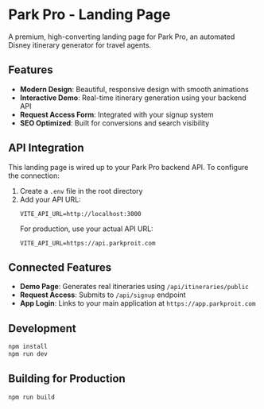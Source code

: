 # Park Pro - Landing Page

A premium, high-converting landing page for Park Pro, an automated Disney itinerary generator for travel agents.

## Features

- **Modern Design**: Beautiful, responsive design with smooth animations
- **Interactive Demo**: Real-time itinerary generation using your backend API
- **Request Access Form**: Integrated with your signup system
- **SEO Optimized**: Built for conversions and search visibility

## API Integration

This landing page is wired up to your Park Pro backend API. To configure the connection:

1. Create a `.env` file in the root directory
2. Add your API URL:
   ```
   VITE_API_URL=http://localhost:3000
   ```
   For production, use your actual API URL:
   ```
   VITE_API_URL=https://api.parkproit.com
   ```

## Connected Features

- **Demo Page**: Generates real itineraries using `/api/itineraries/public`
- **Request Access**: Submits to `/api/signup` endpoint
- **App Login**: Links to your main application at `https://app.parkproit.com`

## Development

```bash
npm install
npm run dev
```

## Building for Production

```bash
npm run build
```
